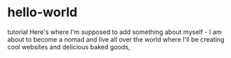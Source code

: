 # hello-world
tutorial
Here's where I'm supposed to add something about myself - I am about to become a nomad and live all over the world where I'll be creating cool websites and delicious baked goods,
